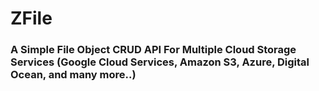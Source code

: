 # ZFile
### A Simple File Object CRUD API For Multiple Cloud Storage Services (Google Cloud Services, Amazon S3, Azure, Digital Ocean, and many more..)
